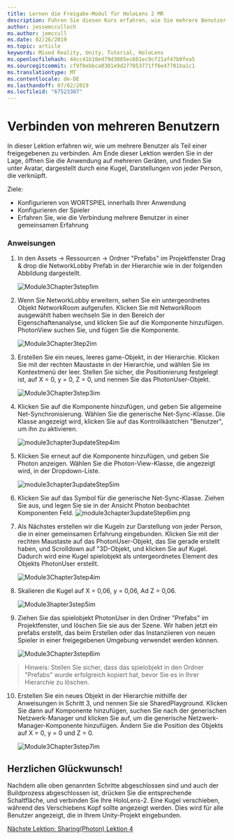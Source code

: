 ```yaml
---
title: Lernen die Freigabe-Modul für HoloLens 2 MR
description: Führen Sie diesen Kurs erfahren, wie Sie mehrere Benutzer freigegebene Umgebungen innerhalb einer HoloLens-2-Anwendung zu implementieren.
author: jessemcculloch
ms.author: jemccull
ms.date: 02/26/2019
ms.topic: article
keywords: Mixed Reality, Unity, Tutorial, HoloLens
ms.openlocfilehash: 44cc41b10ed79d3085ec601ec9cf21af47b0fea5
ms.sourcegitcommit: cf9f8ebbca0301e9d277853771ff6e47701ba1c1
ms.translationtype: MT
ms.contentlocale: de-DE
ms.lasthandoff: 07/02/2019
ms.locfileid: "67523307"
---
```

# <a name="connecting-multiple-users"></a>Verbinden von mehreren Benutzern

In dieser Lektion erfahren wir, wie um mehrere Benutzer als Teil einer freigegebenen zu verbinden. Am Ende dieser Lektion werden Sie in der Lage, öffnen Sie die Anwendung auf mehreren Geräten, und finden Sie unter Avatar, dargestellt durch eine Kugel, Darstellungen von jeder Person, die verknüpft. 

Ziele:

- Konfigurieren von WORTSPIEL innerhalb Ihrer Anwendung
- Konfigurieren der Spieler
- Erfahren Sie, wie die Verbindung mehrere Benutzer in einer gemeinsamen Erfahrung

### <a name="instructions"></a>Anweisungen

1. In den Assets -> Ressourcen -> Ordner "Prefabs" im Projektfenster Drag & drop die NetworkLobby Prefab in der Hierarchie wie in der folgenden Abbildung dargestellt.


   ![Module3Chapter3step1im](images/module3chapter3step1im.PNG)

2. Wenn Sie NetworkLobby erweitern, sehen Sie ein untergeordnetes Objekt NetworkRoom aufgerufen. Klicken Sie mit NetworkRoom ausgewählt haben wechseln Sie in den Bereich der Eigenschaftenanalyse, und klicken Sie auf die Komponente hinzufügen. PhotonView suchen Sie, und fügen Sie die Komponente.

   ![Module3Chapter3tep2im](images/module3chapter3step2im.PNG)

3. Erstellen Sie ein neues, leeres game-Objekt, in der Hierarchie. Klicken Sie mit der rechten Maustaste in der Hierarchie, und wählen Sie im Kontextmenü der leer. Stellen Sie sicher, die Positionierung festgelegt ist, auf X = 0, y = 0, Z = 0, und nennen Sie das PhotonUser-Objekt.

   ![Module3Chapter3step3im](images/module3chapter3step3im.PNG)

4. Klicken Sie auf die Komponente hinzufügen, und geben Sie allgemeine Net-Synchronisierung. Wählen Sie die generische Net-Sync-Klasse. Die Klasse angezeigt wird, klicken Sie auf das Kontrollkästchen "Benutzer", um ihn zu aktivieren. 

   ![module3chapter3updateStep4im](images/module3chapter3updateStep4im.png)

5. Klicken Sie erneut auf die Komponente hinzufügen, und geben Sie Photon anzeigen. Wählen Sie die Photon-View-Klasse, die angezeigt wird, in der Dropdown-Liste.

   ![module3chapter3updateStep5im](images/module3chapter3updateStep5im.png)

6. Klicken Sie auf das Symbol für die generische Net-Sync-Klasse. Ziehen Sie aus, und legen Sie sie in der Ansicht Photon beobachtet Komponenten Feld. ![module3chapter3updateStep6im.png](images/module3chapter3updateStep6im.png) 

7. Als Nächstes erstellen wir die Kugeln zur Darstellung von jeder Person, die in einer gemeinsamen Erfahrung eingebunden. Klicken Sie mit der rechten Maustaste auf das PhotonUser-Objekt, das Sie gerade erstellt haben, und Scrolldown auf "3D-Objekt, und klicken Sie auf Kugel. Dadurch wird eine Kugel spielobjekt als untergeordnetes Element des Objekts PhotonUser erstellt.

   ![Module3Chapter3step4im](images/module3chapter3step4im.PNG)

8. Skalieren die Kugel auf X = 0,06, y = 0,06, Ad Z = 0,06.

   ![Module3hapter3step5im](images/module3chapter3step5im.PNG)

9. Ziehen Sie das spielobjekt PhotonUser in den Ordner "Prefabs" im Projektfenster, und löschen Sie sie aus der Szene. Wir haben jetzt ein prefabs erstellt, das beim Erstellen oder das Instanziieren von neuen Spieler in einer freigegebenen Umgebung verwendet werden können.

   ![Module3Chapter3step6im](images/module3chapter3step6im.PNG)

> Hinweis: Stellen Sie sicher, dass das spielobjekt in den Ordner "Prefabs" wurde erfolgreich kopiert hat, bevor Sie es in Ihrer Hierarchie zu löschen.

10. Erstellen Sie ein neues Objekt in der Hierarchie mithilfe der Anweisungen in Schritt 3, und nennen Sie sie SharedPlayground. Klicken Sie dann auf Komponente hinzufügen, suchen Sie nach der generischen Netzwerk-Manager und klicken Sie auf, um die generische Netzwerk-Manager-Komponente hinzufügen. Ändern Sie die Position des Objekts auf X = 0, y = 0 und Z = 0.

    ![Module3Chapter3step7im](images/module3chapter3step7im.PNG)


## <a name="congratulations"></a>Herzlichen Glückwunsch!

Nachdem alle oben genannten Schritte abgeschlossen sind und auch der Buildprozess abgeschlossen ist, drücken Sie die entsprechende Schaltfläche, und verbinden Sie Ihre HoloLens-2. Eine Kugel verschieben, während des Verschiebens Kopf sollte angezeigt werden. Dies wird für alle Benutzer angezeigt, die in Ihrem Unity-Projekt eingebunden.

[Nächste Lektion: Sharing(Photon) Lektion 4](mrlearning-sharing(photon)-ch4.md)

